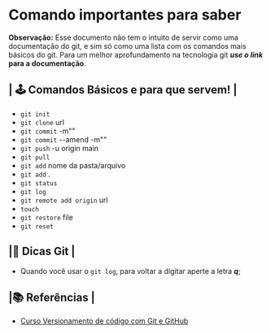# Comando importantes para saber
**Observação:** Esse documento não tem o intuito de servir como uma documentação do git, e sim só como uma lista com os comandos mais básicos do git. Para um melhor aprofundamento na tecnologia git **_use o link_ para a documentação**.

## | 🕹️ Comandos Básicos e para que servem! |
- `git init`
- `git clone` url
- `git commit` -m""
- `git commit` --amend -m""
- `git push` -u origin main
- `git pull`
- `git add` nome da pasta/arquivo
- `git add` .
- `git status`
- `git log`
- `git remote add origin` url
- `touch`
- `git restore` file
- `git reset`

## |🧩 Dicas Git |

- Quando você usar o `git log`, para voltar a digitar aperte a letra **_q_**; 

## |📚 Referências |

- [Curso Versionamento de código com Git e GitHub](https://web.dio.me/course/versionamento-de-codigo-com-git-e-github/learning/f3cbaa66-efbd-4c25-842e-2069c188c066?back=/track/potencia-tech-ifood-desenvolvimento-de-jogos&tab=undefined&moduleId=undefined)